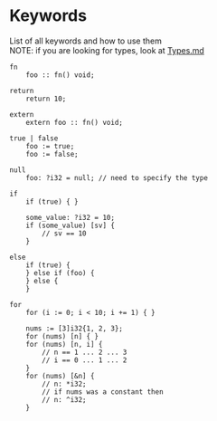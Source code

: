 # Keywords
List of all keywords and how to use them<br>
NOTE: if you are looking for types, look at <a href="./Types.md">Types.md</a>

```
fn
    foo :: fn() void;

return
    return 10;

extern
    extern foo :: fn() void;

true | false
    foo := true;
    foo := false;

null
    foo: ?i32 = null; // need to specify the type

if
    if (true) { }

    some_value: ?i32 = 10;
    if (some_value) [sv] {
        // sv == 10
    }

else
    if (true) {
    } else if (foo) {
    } else {
    }

for
    for (i := 0; i < 10; i += 1) { }

    nums := [3]i32{1, 2, 3};
    for (nums) [n] { }
    for (nums) [n, i] {
        // n == 1 ... 2 ... 3
        // i == 0 ... 1 ... 2
    }
    for (nums) [&n] {
        // n: *i32;
        // if nums was a constant then
        // n: ^i32;
    }
```

